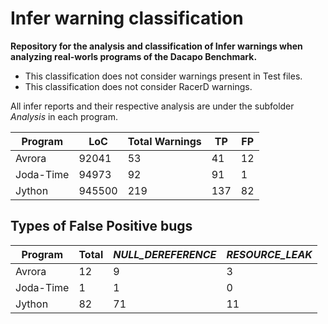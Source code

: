 # Infer warning classification

**Repository for the analysis and classification of Infer warnings when analyzing real-worls programs of the Dacapo Benchmark.**

* This classification does not consider warnings present in Test files. 
* This classification does not consider RacerD warnings.

All infer reports and their respective analysis are under the subfolder *Analysis* in each program.

Program | LoC | Total Warnings | TP | FP
------------ | ------------- | -------- | ---- | ----|
Avrora | 92041 | 53 | 41 | 12
Joda-Time | 94973 | 92 | 91 | 1
Jython | 945500 | 219 | 137 | 82

## Types of False Positive bugs

Program | Total | *NULL_DEREFERENCE* | *RESOURCE_LEAK* | 
------------ | ------------- | -------- | ---- |
Avrora | 12 | 9 | 3 |
Joda-Time | 1 | 1 | 0 |
Jython | 82 | 71 | 11 |
